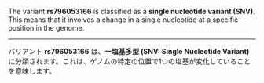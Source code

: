 The variant **rs796053166** is classified as a **single nucleotide variant (SNV)**. This means that it involves a change in a single nucleotide at a specific position in the genome.

---

バリアント **rs796053166** は、**一塩基多型 (SNV: Single Nucleotide Variant)** に分類されます。これは、ゲノムの特定の位置で1つの塩基が変化していることを意味します。